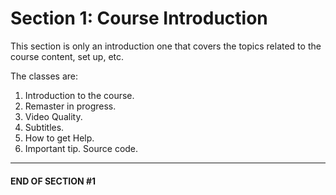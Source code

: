 # Section 1: Course Introduction
This section is only an introduction one that covers the topics related to 
the course content, set up, etc.

The classes are:
1. Introduction to the course.
2. Remaster in progress.
3. Video Quality.
4. Subtitles.
5. How to get Help.
6. Important tip. Source code.
----
#### END OF SECTION #1

